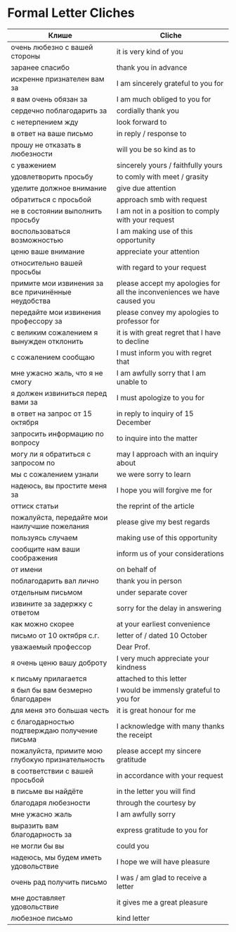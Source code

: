 # Formal Letter Cliches

Клише | Cliche
----- | ------
очень любезно с вашей стороны | it is very kind of you
заранее спасибо | thank you in advance
искренне признателен вам за | I am sincerely grateful to you for
я вам очень обязан за | I am much obliged to you for
сердечно поблагодарить за | cordially thank you
с нетерпением жду | look forward to
в ответ на ваше письмо | in reply / response to
прошу не отказать в любезности | will you be so kind as to
с уважением | sincerely yours / faithfully yours
удовлетворить просьбу | to comly with meet / grasity
уделите должное внимание | give due attention
обратиться с просьбой | approach smb with request
не в состоянии выполнить просьбу | I am not in a position to comply with your request
воспользоваться возможностью | I am making use of this opportunity
ценю ваше внимание | appreciate your attention
относительно вашей просьбы | with regard to your request
примите мои извинения за все причинённые неудобства | please accept my apologies for all the inconveniences we have caused you
передайте мои извинения профессору за | please convey my apologies to professor for
с великим сожалением я вынужден отклонить | it is with great regret that I have to decline
с сожалением сообщаю | I must inform you with regret that
мне ужасно жаль, что я не смогу | I am awfully sorry that I am unable to
я должен извиниться перед вами за | I must apologize to you for
в ответ на запрос от 15 октября | in reply to inquiry of 15 December
запросить информацию по вопросу | to inquire into the matter
могу ли я обратиться с запросом по | may I approach with an inquiry about
мы с сожалением узнали | we were sorry to learn
надеюсь, вы простите меня за | I hope you will forgive me for
оттиск статьи | the reprint of the article
пожалуйста, передайте мои наилучшие пожелания | please give my best regards
пользуясь случаем | making use of this opportunity
сообщите нам ваши соображения | inform us of your considerations
от имени | on behalf of
поблагодарить вал лично | thank you in person
отдельным письмом | under separate cover
извините за задержку с ответом | sorry for the delay in answering
как можно скорее | at your earliest convenience
письмо от 10 октября с.г. | letter of / dated 10 October
уважаемый профессор | Dear Prof.
я очень ценю вашу доброту | I very much appreciate your kindness
к письму прилагается | attached to this letter
я был бы вам безмерно благодарен | I would be immensly grateful to you for
для меня это большая честь | it is great honour for me
с благодарностью подтверждаю получение письма | I acknowledge with many thanks the receipt
пожалуйста, примите мою глубокую признательность | please accept my sincere gratitude
в соответствии с вашей просьбой | in accordance with your request
в письме вы найдёте | in the letter you will find
благодаря любезности | through the courtesy by
мне ужасно жаль | I am awfully sorry
выразить вам благодарность за | express gratitude to you for
не могли бы вы | could you
надеюсь, мы будем иметь удовольствие | I hope we will have pleasure
очень рад получить письмо | I was / am glad to receive a letter
мне доставляет удовольствие | it gives me a great pleasure
любезное письмо | kind letter